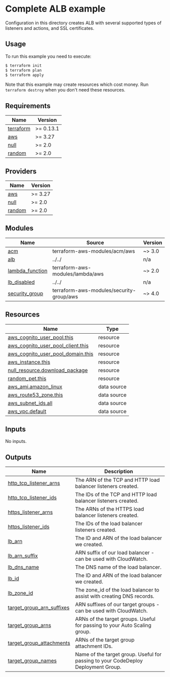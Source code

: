 # Complete ALB example

Configuration in this directory creates ALB with several supported types of listeners and actions, and SSL certificates.

## Usage

To run this example you need to execute:

```bash
$ terraform init
$ terraform plan
$ terraform apply
```

Note that this example may create resources which cost money. Run `terraform destroy` when you don't need these resources.

<!-- BEGINNING OF PRE-COMMIT-TERRAFORM DOCS HOOK -->
## Requirements

| Name | Version |
|------|---------|
| <a name="requirement_terraform"></a> [terraform](#requirement\_terraform) | >= 0.13.1 |
| <a name="requirement_aws"></a> [aws](#requirement\_aws) | >= 3.27 |
| <a name="requirement_null"></a> [null](#requirement\_null) | >= 2.0 |
| <a name="requirement_random"></a> [random](#requirement\_random) | >= 2.0 |

## Providers

| Name | Version |
|------|---------|
| <a name="provider_aws"></a> [aws](#provider\_aws) | >= 3.27 |
| <a name="provider_null"></a> [null](#provider\_null) | >= 2.0 |
| <a name="provider_random"></a> [random](#provider\_random) | >= 2.0 |

## Modules

| Name | Source | Version |
|------|--------|---------|
| <a name="module_acm"></a> [acm](#module\_acm) | terraform-aws-modules/acm/aws | ~> 3.0 |
| <a name="module_alb"></a> [alb](#module\_alb) | ../../ | n/a |
| <a name="module_lambda_function"></a> [lambda\_function](#module\_lambda\_function) | terraform-aws-modules/lambda/aws | ~> 2.0 |
| <a name="module_lb_disabled"></a> [lb\_disabled](#module\_lb\_disabled) | ../../ | n/a |
| <a name="module_security_group"></a> [security\_group](#module\_security\_group) | terraform-aws-modules/security-group/aws | ~> 4.0 |

## Resources

| Name | Type |
|------|------|
| [aws_cognito_user_pool.this](https://registry.terraform.io/providers/hashicorp/aws/latest/docs/resources/cognito_user_pool) | resource |
| [aws_cognito_user_pool_client.this](https://registry.terraform.io/providers/hashicorp/aws/latest/docs/resources/cognito_user_pool_client) | resource |
| [aws_cognito_user_pool_domain.this](https://registry.terraform.io/providers/hashicorp/aws/latest/docs/resources/cognito_user_pool_domain) | resource |
| [aws_instance.this](https://registry.terraform.io/providers/hashicorp/aws/latest/docs/resources/instance) | resource |
| [null_resource.download_package](https://registry.terraform.io/providers/hashicorp/null/latest/docs/resources/resource) | resource |
| [random_pet.this](https://registry.terraform.io/providers/hashicorp/random/latest/docs/resources/pet) | resource |
| [aws_ami.amazon_linux](https://registry.terraform.io/providers/hashicorp/aws/latest/docs/data-sources/ami) | data source |
| [aws_route53_zone.this](https://registry.terraform.io/providers/hashicorp/aws/latest/docs/data-sources/route53_zone) | data source |
| [aws_subnet_ids.all](https://registry.terraform.io/providers/hashicorp/aws/latest/docs/data-sources/subnet_ids) | data source |
| [aws_vpc.default](https://registry.terraform.io/providers/hashicorp/aws/latest/docs/data-sources/vpc) | data source |

## Inputs

No inputs.

## Outputs

| Name | Description |
|------|-------------|
| <a name="output_http_tcp_listener_arns"></a> [http\_tcp\_listener\_arns](#output\_http\_tcp\_listener\_arns) | The ARN of the TCP and HTTP load balancer listeners created. |
| <a name="output_http_tcp_listener_ids"></a> [http\_tcp\_listener\_ids](#output\_http\_tcp\_listener\_ids) | The IDs of the TCP and HTTP load balancer listeners created. |
| <a name="output_https_listener_arns"></a> [https\_listener\_arns](#output\_https\_listener\_arns) | The ARNs of the HTTPS load balancer listeners created. |
| <a name="output_https_listener_ids"></a> [https\_listener\_ids](#output\_https\_listener\_ids) | The IDs of the load balancer listeners created. |
| <a name="output_lb_arn"></a> [lb\_arn](#output\_lb\_arn) | The ID and ARN of the load balancer we created. |
| <a name="output_lb_arn_suffix"></a> [lb\_arn\_suffix](#output\_lb\_arn\_suffix) | ARN suffix of our load balancer - can be used with CloudWatch. |
| <a name="output_lb_dns_name"></a> [lb\_dns\_name](#output\_lb\_dns\_name) | The DNS name of the load balancer. |
| <a name="output_lb_id"></a> [lb\_id](#output\_lb\_id) | The ID and ARN of the load balancer we created. |
| <a name="output_lb_zone_id"></a> [lb\_zone\_id](#output\_lb\_zone\_id) | The zone\_id of the load balancer to assist with creating DNS records. |
| <a name="output_target_group_arn_suffixes"></a> [target\_group\_arn\_suffixes](#output\_target\_group\_arn\_suffixes) | ARN suffixes of our target groups - can be used with CloudWatch. |
| <a name="output_target_group_arns"></a> [target\_group\_arns](#output\_target\_group\_arns) | ARNs of the target groups. Useful for passing to your Auto Scaling group. |
| <a name="output_target_group_attachments"></a> [target\_group\_attachments](#output\_target\_group\_attachments) | ARNs of the target group attachment IDs. |
| <a name="output_target_group_names"></a> [target\_group\_names](#output\_target\_group\_names) | Name of the target group. Useful for passing to your CodeDeploy Deployment Group. |
<!-- END OF PRE-COMMIT-TERRAFORM DOCS HOOK -->
